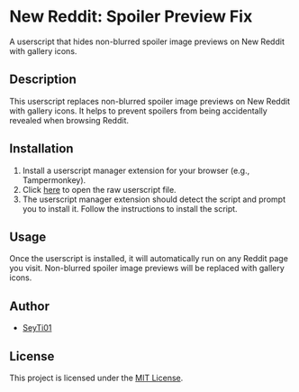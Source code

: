 # New Reddit: Spoiler Preview Fix

A userscript that hides non-blurred spoiler image previews on New Reddit with gallery icons.

## Description

This userscript replaces non-blurred spoiler image previews on New Reddit with gallery icons. It helps to prevent spoilers from being accidentally revealed when browsing Reddit.

## Installation

1. Install a userscript manager extension for your browser (e.g., Tampermonkey).
2. Click [here](https://github.com/SeyTi01/new-reddit-spoiler-preview-fix/raw/main/New%20Reddit-%20Spoiler%20Preview%20Fix.user.js) to open the raw userscript file.
3. The userscript manager extension should detect the script and prompt you to install it. Follow the instructions to install the script.

## Usage

Once the userscript is installed, it will automatically run on any Reddit page you visit. Non-blurred spoiler image previews will be replaced with gallery icons.

## Author

- [SeyTi01](https://github.com/SeyTi01)

## License

This project is licensed under the [MIT License](https://github.com/SeyTi01/new-reddit-spoiler-preview-fix/raw/main/LICENSE).
